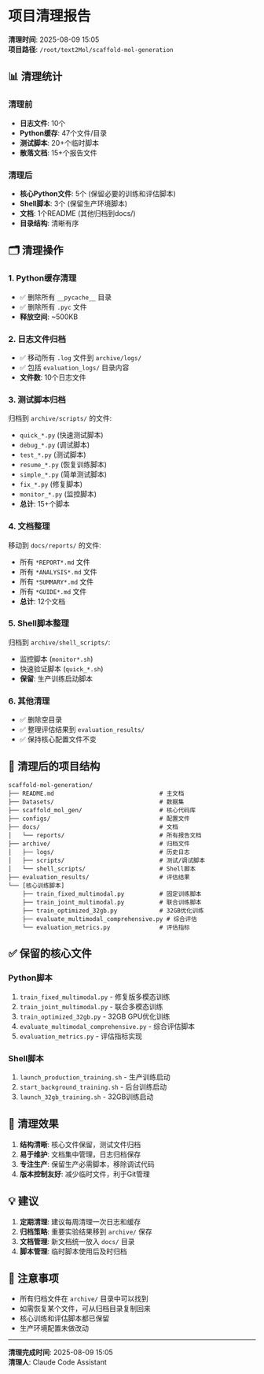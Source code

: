 # 项目清理报告

**清理时间**: 2025-08-09 15:05  
**项目路径**: `/root/text2Mol/scaffold-mol-generation`

## 📊 清理统计

### 清理前
- **日志文件**: 10个
- **Python缓存**: 47个文件/目录
- **测试脚本**: 20+个临时脚本
- **散落文档**: 15+个报告文件

### 清理后
- **核心Python文件**: 5个 (保留必要的训练和评估脚本)
- **Shell脚本**: 3个 (保留生产环境脚本)
- **文档**: 1个README (其他归档到docs/)
- **目录结构**: 清晰有序

## 🗂️ 清理操作

### 1. Python缓存清理
- ✅ 删除所有 `__pycache__` 目录
- ✅ 删除所有 `.pyc` 文件
- **释放空间**: ~500KB

### 2. 日志文件归档
- ✅ 移动所有 `.log` 文件到 `archive/logs/`
- ✅ 包括 `evaluation_logs/` 目录内容
- **文件数**: 10个日志文件

### 3. 测试脚本归档
归档到 `archive/scripts/` 的文件:
- `quick_*.py` (快速测试脚本)
- `debug_*.py` (调试脚本)
- `test_*.py` (测试脚本)
- `resume_*.py` (恢复训练脚本)
- `simple_*.py` (简单测试脚本)
- `fix_*.py` (修复脚本)
- `monitor_*.py` (监控脚本)
- **总计**: 15+个脚本

### 4. 文档整理
移动到 `docs/reports/` 的文件:
- 所有 `*REPORT*.md` 文件
- 所有 `*ANALYSIS*.md` 文件
- 所有 `*SUMMARY*.md` 文件
- 所有 `*GUIDE*.md` 文件
- **总计**: 12个文档

### 5. Shell脚本整理
归档到 `archive/shell_scripts/`:
- 监控脚本 (`monitor*.sh`)
- 快速验证脚本 (`quick_*.sh`)
- **保留**: 生产训练启动脚本

### 6. 其他清理
- ✅ 删除空目录
- ✅ 整理评估结果到 `evaluation_results/`
- ✅ 保持核心配置文件不变

## 📁 清理后的项目结构

```
scaffold-mol-generation/
├── README.md                              # 主文档
├── Datasets/                              # 数据集
├── scaffold_mol_gen/                      # 核心代码库
├── configs/                               # 配置文件
├── docs/                                  # 文档
│   └── reports/                           # 所有报告文档
├── archive/                               # 归档文件
│   ├── logs/                              # 历史日志
│   ├── scripts/                           # 测试/调试脚本
│   └── shell_scripts/                     # Shell脚本
├── evaluation_results/                    # 评估结果
└── [核心训练脚本]
    ├── train_fixed_multimodal.py          # 固定训练脚本
    ├── train_joint_multimodal.py          # 联合训练脚本
    ├── train_optimized_32gb.py            # 32GB优化训练
    ├── evaluate_multimodal_comprehensive.py # 综合评估
    └── evaluation_metrics.py              # 评估指标
```

## ✅ 保留的核心文件

### Python脚本
1. `train_fixed_multimodal.py` - 修复版多模态训练
2. `train_joint_multimodal.py` - 联合多模态训练
3. `train_optimized_32gb.py` - 32GB GPU优化训练
4. `evaluate_multimodal_comprehensive.py` - 综合评估脚本
5. `evaluation_metrics.py` - 评估指标实现

### Shell脚本
1. `launch_production_training.sh` - 生产训练启动
2. `start_background_training.sh` - 后台训练启动
3. `launch_32gb_training.sh` - 32GB训练启动

## 🎯 清理效果

1. **结构清晰**: 核心文件保留，测试文件归档
2. **易于维护**: 文档集中管理，日志归档保存
3. **专注生产**: 保留生产必需脚本，移除调试代码
4. **版本控制友好**: 减少临时文件，利于Git管理

## 💡 建议

1. **定期清理**: 建议每周清理一次日志和缓存
2. **归档策略**: 重要实验结果移到 `archive/` 保存
3. **文档管理**: 新文档统一放入 `docs/` 目录
4. **脚本管理**: 临时脚本使用后及时归档

## 📝 注意事项

- 所有归档文件在 `archive/` 目录中可以找到
- 如需恢复某个文件，可从归档目录复制回来
- 核心训练和评估脚本都已保留
- 生产环境配置未做改动

---

**清理完成时间**: 2025-08-09 15:05  
**清理人**: Claude Code Assistant